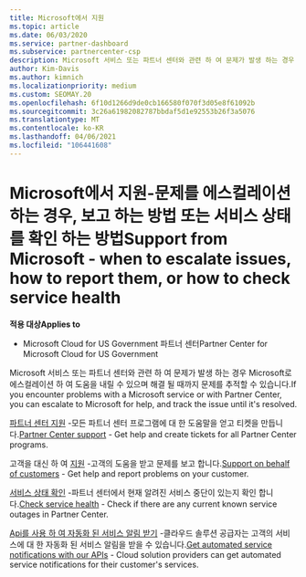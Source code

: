 ```yaml
---
title: Microsoft에서 지원
ms.topic: article
ms.date: 06/03/2020
ms.service: partner-dashboard
ms.subservice: partnercenter-csp
description: Microsoft 서비스 또는 파트너 센터와 관련 하 여 문제가 발생 하는 경우 Microsoft로 에스컬레이션 하 고 해결 될 때까지 문제를 추적할 수 있습니다.
author: Kim-Davis
ms.author: kimnich
ms.localizationpriority: medium
ms.custom: SEOMAY.20
ms.openlocfilehash: 6f10d1266d9de0cb166580f070f3d05e8f61092b
ms.sourcegitcommit: 3c26a61982082787bbdaf5d1e92553b26f3a5076
ms.translationtype: MT
ms.contentlocale: ko-KR
ms.lasthandoff: 04/06/2021
ms.locfileid: "106441608"
---
```

# <a name="support-from-microsoft---when-to-escalate-issues-how-to-report-them-or-how-to-check-service-health"></a><span data-ttu-id="7169f-103">Microsoft에서 지원-문제를 에스컬레이션 하는 경우, 보고 하는 방법 또는 서비스 상태를 확인 하는 방법</span><span class="sxs-lookup"><span data-stu-id="7169f-103">Support from Microsoft - when to escalate issues, how to report them, or how to check service health</span></span>

<span data-ttu-id="7169f-104">**적용 대상**</span><span class="sxs-lookup"><span data-stu-id="7169f-104">**Applies to**</span></span>

- <span data-ttu-id="7169f-105">Microsoft Cloud for US Government 파트너 센터</span><span class="sxs-lookup"><span data-stu-id="7169f-105">Partner Center for Microsoft Cloud for US Government</span></span>

<span data-ttu-id="7169f-106">Microsoft 서비스 또는 파트너 센터와 관련 하 여 문제가 발생 하는 경우 Microsoft로 에스컬레이션 하 여 도움을 내릴 수 있으며 해결 될 때까지 문제를 추적할 수 있습니다.</span><span class="sxs-lookup"><span data-stu-id="7169f-106">If you encounter problems with a Microsoft service or with Partner Center, you can escalate to Microsoft for help, and track the issue until it's resolved.</span></span>

<span data-ttu-id="7169f-107">[파트너 센터 지원](report-problems-with-partner-center.md) -모든 파트너 센터 프로그램에 대 한 도움말을 얻고 티켓을 만듭니다.</span><span class="sxs-lookup"><span data-stu-id="7169f-107">[Partner Center support](report-problems-with-partner-center.md) - Get help and create tickets for all Partner Center programs.</span></span>

<span data-ttu-id="7169f-108">고객을 대신 하 여 [지원](report-problems-on-behalf-of-a-customer.md) -고객의 도움을 받고 문제를 보고 합니다.</span><span class="sxs-lookup"><span data-stu-id="7169f-108">[Support on behalf of customers](report-problems-on-behalf-of-a-customer.md) - Get help and report problems on your customer.</span></span>

<span data-ttu-id="7169f-109">[서비스 상태 확인](check-service-health.md) -파트너 센터에서 현재 알려진 서비스 중단이 있는지 확인 합니다.</span><span class="sxs-lookup"><span data-stu-id="7169f-109">[Check service health](check-service-health.md) - Check if there are any current known service outages in Partner Center.</span></span>

<span data-ttu-id="7169f-110">[Api를 사용 하 여 자동화 된 서비스 알림 받기](get-automated-service-notifications-with-our-apis.md) -클라우드 솔루션 공급자는 고객의 서비스에 대 한 자동화 된 서비스 알림을 받을 수 있습니다.</span><span class="sxs-lookup"><span data-stu-id="7169f-110">[Get automated service notifications with our APIs](get-automated-service-notifications-with-our-apis.md) - Cloud solution providers can get automated service notifications for their customer's services.</span></span>


 

 



